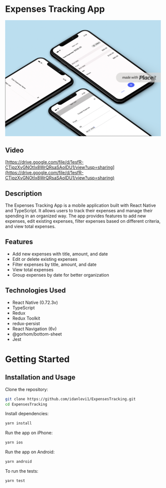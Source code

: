 # Expenses Tracking App

![App Screenshots](./src/assets/mockups2.png)

## Video
[https://drive.google.com/file/d/1esfR-CTipzXvGNOtIx8WrQRsaSAoIDU1/view?usp=sharing](https://drive.google.com/file/d/1esfR-CTipzXvGNOtIx8WrQRsaSAoIDU1/view?usp=sharing)

## Description

The Expenses Tracking App is a mobile application built with React Native and TypeScript. It allows users to track their expenses and manage their spending in an organized way. The app provides features to add new expenses, edit existing expenses, filter expenses based on different criteria, and view total expenses.

## Features

- Add new expenses with title, amount, and date
- Edit or delete existing expenses
- Filter expenses by title, amount, and date
- View total expenses
- Group expenses by date for better organization

 ## Technologies Used
- React Native (0.72.3v)
- TypeScript
- Redux
- Redux Toolkit
- redux-persist
- React Navigation (6v)
- @gorhom/bottom-sheet
- Jest


# Getting Started

## Installation and Usage

Clone the repository:

```bash
git clone https://github.com/idanlevi1/ExpensesTracking.git
cd ExpensesTracking
```

Install dependencies:

```bash
yarn install
```
Run the app on iPhone:
```bash
yarn ios
```

Run the app on Android:
```bash
yarn android
```

To run the tests:
```bash
yarn test
```

